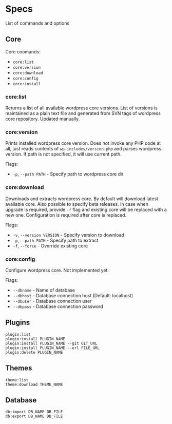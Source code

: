 # Specs

List of commands and options

## Core

Core coomands:

- `core:list`
- `core:version`
- `core:download`
- `core:config`
- `core:install`

### core:list

Returns a list of all available wordpress core versions. List of versions is 
maintained as a plain text file and generated from SVN tags of wordpress
core repository. Updated manually.

### core:version

Prints installed wordpress core version. Does not invoke any PHP code at all, 
just reads contents of `wp-includes/version.php` and parses wordpress version. 
If path is not specified, it will use current path.

Flags:

- `-p`, `--path PATH` - Specify path to wordpress core dir

### core:download

Downloads and extracts wordpress core. By default will download latest available core.
Also possible to specify beta releases. In case when upgrade is required,
provide `-f` flag and existing core will be replaced with a new one. Configuration
is required after core is replaced.

Flags:

- `-v`, `--version VERSION` - Specify version to download
- `-p`, `--path PATH` - Specify path to extract
- `-f`, `--force` - Override existing core

### core:config

Configure wordpress core. Not implemented yet.

Flags:

- `--dbname` - Name of database
- `--dbhost` - Database connection host (Default: localhost)
- `--dbuser` - Database connection user
- `--dbpass` - Database connection password

## Plugins

```
plugin:list
plugin:install PLUGIN_NAME
plugin:install PLUGIN_NAME --git GIT_URL
plugin:install PLUGIN_NAME --url FILE_URL
plugin:delete PLUGIN_NAME
```

## Themes

```
theme:list
theme:download THEME_NAME
```

## Database

```
db:import DB_NAME DB_FILE
db:export DB_NAME DB_FILE
```